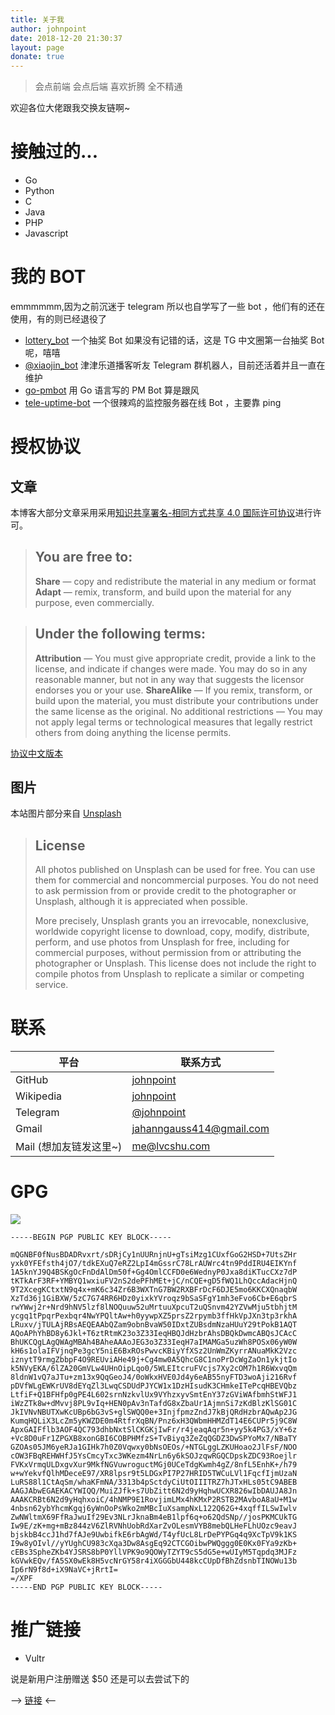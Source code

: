 ```yaml
---
title: 关于我
author: johnpoint
date: 2018-12-20 21:30:37
layout: page
donate: true
---
```


>会点前端
>会点后端
>喜欢折腾
>全不精通

欢迎各位大佬跟我交换友链啊~

# 接触过的...

- Go
- Python
- C
- Java
- PHP
- Javascript

# 我的 BOT

emmmmmm,因为之前沉迷于 telegram 所以也自学写了一些 bot ，他们有的还在使用，有的则已经退役了

- [lottery_bot](https://github.com/johnpoint/lottery_bot) 一个抽奖 Bot 如果没有记错的话，这是 TG 中文圈第一台抽奖 Bot 呢，嘻嘻
- [@xiaojin_bot](https://t.me/xiaojin_bot) 津津乐道播客听友 Telegram 群机器人，目前还活着并且一直在维护
- [go-pmbot](https://github.com/johnpoint/go-pmbot) 用 Go 语言写的 PM Bot 算是跟风
- [tele-uptime-bot](https://github.com/johnpoint/tele-uptime-bot) 一个很辣鸡的监控服务器在线 Bot ，主要靠 ping

# 授权协议

## 文章

本博客大部分文章采用采用[知识共享署名-相同方式共享 4.0 国际许可协议](http://creativecommons.org/licenses/by-sa/4.0/)进行许可。

> ## You are free to:
>**Share** — copy and redistribute the material in any medium or format
>**Adapt** — remix, transform, and build upon the material for any purpose, even commercially.

> ## Under the following terms:
>**Attribution** — You must give appropriate credit, provide a link to the license, and indicate if changes were made. You may do so in any reasonable manner, but not in any way that suggests the licensor endorses you or your use.
>**ShareAlike** — If you remix, transform, or build upon the material, you must distribute your contributions under the same license as the original.
>No additional restrictions — You may not apply legal terms or technological measures that legally restrict others from doing anything the license permits.

[协议中文版本](https://creativecommons.org/licenses/by-sa/4.0/deed.zh)

## 图片

本站图片部分来自 [Unsplash](https://unsplash.com/) 

>## License
>All photos published on Unsplash can be used for free. You can use them for commercial and noncommercial purposes. You do not need to ask permission from or provide credit to the photographer or Unsplash, although it is appreciated when possible.
>
>More precisely, Unsplash grants you an irrevocable, nonexclusive, worldwide copyright license to download, copy, modify, distribute, perform, and use photos from Unsplash for free, including for commercial purposes, without permission from or attributing the photographer or Unsplash. This license does not include the right to compile photos from Unsplash to replicate a similar or competing service.

# 联系

| 平台 | 联系方式 |
| --- | --- |
| GitHub | [johnpoint](https://github.com/johnpoint)| 
| Wikipedia | [johnpoint](https://zh.wikipedia.org/wiki/User:Johnpoint) |
| Telegram | [@johnpoint](https://t.me/johnpoint) |
| Gmail | jahanngauss414@gmail.com |
| Mail (想加友链发这里~) | me@lvcshu.com |

# GPG

![](https://cdn.lvcshu.info/img/20190705001.png)

```
-----BEGIN PGP PUBLIC KEY BLOCK-----

mQGNBF0fNusBDADRvxrt/sDRjCy1nUURnjnU+gTsiMzg1CUxfGoG2HSD+7UtsZHr
yxk0YFEfsth4jO7/tdkEXuQ7eRZ2LpI4mGssrC78LrAUWrc4tn9PddIRU4EIKYnf
1A5knYJ9Q4BSKgOcFnDdAlDm50f+Gg4OmlCCFD0e6WednyP0Jxa8diKTucCXz7dP
tKTkArF3RF+YMBYQ1wxiuFV2nS2dePFhMEt+jC/nCQE+gD5fWQ1LhQccAdacHjnQ
9T2XcegKCtxtN9q4x+mK6c34Zr6B3WXTnG7BW2RXBFrDcF6DJE5mo6KKCXQnaqbW
XzTd36j1GiBXW/5zC7G74RR6HDz0yixkYVroqz9bSaSFgY1mh3eFvo6Cb+E6qbrS
rwYWwj2r+Nrd9hNV5lzf8lNOQuuw52uMrtuuXpcuT2uQSnvm42YZVwMju5tbhjtM
ycgq1tPpqrPexbqr4NwYPQltAw+h0yywpXZ5prsZ2rpymb3ffHkVpJXn3tp3rkhA
LRuxv/jTULAjRBsAEQEAAbQZam9obnBvaW50IDxtZUBsdmNzaHUuY29tPokB1AQT
AQoAPhYhBD8y6Jkl+T6ztRtmK23o3Z33IeqHBQJdHzbrAhsDBQkDwmcABQsJCAcC
BhUKCQgLAgQWAgMBAh4BAheAAAoJEG3o3Z33IeqH7aIMAMGa5uzWh8POSx06yW0W
kH6s1olaIFVjnqPe3gcY5niE6BxROsPwvcKBiyYfXSz2UnWmZKyrrANuaMkK2Vzc
iznytT9rmgZbbpF4O9REUviAHe49j+Cg4mw0A5QhcG8C1noPrDcWgZaOn1ykjtIo
k5NVyEKA/6lZA20GmVLw4UHnOipLqo0/5WLEItcruFVcjs7Xy2cOM7h1R6WxvqQm
8ldnW1vQ7aJTu+zm13x9QqGeoJ4/0oWkxHVE0Jd4y6eAB55nyFTD3woAji216Rvf
pDVfWLgEWKrUV8dEYqZl3LwqCSDUdPJYCW1x1DzHIsudK3CHmkeITePcqHBEVQbz
LtfiF+Q1BFHfp0gPE4L602srnNzkvlUx9VYhzxyvSmtEnY37zGViWAfbmhStWFJ1
iWzZTk8w+dMvvj8PL9vIq+HEN0pAv3nTafdG8xZbaUr1AjmnSi7zKdBlzKlSG01C
JkIVNvNBUTXwKcUBp6bG3vS+glSWQQ0e+3InjfpmzZndJ7kBjQRdHzbrAQwAp2JG
KumqHQLiX3LcZm5yKWZDE0m4RtfrXqBN/Pnz6xH3QWbmHHMZdT14E6CUPr5j9C8W
ApxGAIFflb3AOF4QC793dhbNxtSlCKGKjIwFr/r4jeaqAqr5n+yy5k4PG3/xY+6z
+Vc8D0uFr1ZPGXB8xonGBI6COBPHMfzS+TvBiyq3ZeZqQGDZ3DwSPYoMx7/NBaTY
GZOAs05JM6yeRJa1GIHk7h0Z0Vqwxy0bNsOEOs/+NTGLggLZKUHoao2JlFsF/NOO
cOW3FBqREHWHfJ5YsCmcyTxc3WKezm4NrLn6y6kSOJzqwRGQCDpskZDC93Roejlr
FVKxVrmqULDxgvXur9MkfNGVuwroguctMGj0UCeTdgKwmh4gZ/8nfL5EnhK+/h79
w+wYekvfQlhMDeceE97/XR8lpsr9t5LDGxPI7P27HRID5TWCuLVl1FqcfIjmUzaN
LuRS88l1CtAqSm/whaKFmNA/3313b4pSctdyCiUtOIIITRZ7hJTxHLs05tC9ABEB
AAGJAbwEGAEKACYWIQQ/MuiZJfk+s7UbZitt6N2d9yHqhwUCXR826wIbDAUJA8Jn
AAAKCRBt6N2d9yHqhxoiC/4hNMP9E1RovjimLMx4hKMxP2RSTB2MAvboA8aU+M1w
4nbsn62ybYhcmKgqj6yWnOoPsWko2mMBcIuXsampNxL122Q62G+4xqffILSwIwlv
ZwNWltmX69FfRaJwuIf29Ev3NLrJknaBm4eB1lpf6q+o62QdSNp//josPKMCUkTG
Iw9E/zK+mg+mBz844zV6ZlRVNhUobRdXarZvOLesmVYB8mebQLHeFLhUOzc9eavJ
bjskbB4ccJ1hd7fAJe9UwbifkE6rbAgWd/T4yfUcL8LrDePYPGq4q9XcTpV9k1KS
I9w8yOIvl//yYUghCU983cXqa3Dw8AsgEq92CTCGOibwPWQggg0E0Kx0FYa9zKb+
cEBs3SpheZKb4YJSRS8bP0YllVPK9o9QOWyTZYT9cS5dG5e+wUIyM5Tqpdq3MJFz
kGVwkEQv/fA5SX0wEk8H5vcNrGY58r4iXGGGbU448kcCUpDfBhZdsnbTINOWu13b
Ip6rN9f8d+iX9NaVC+jRrtI=
=/XPF
-----END PGP PUBLIC KEY BLOCK-----
```

# 推广链接

- Vultr

说是新用户注册赠送 $50 还是可以去尝试下的 

--> [链接](https://www.vultr.com/?ref=8001434-4F) <--